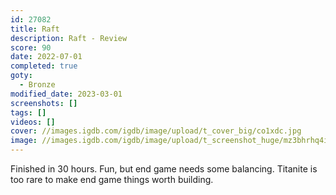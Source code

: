 ```yaml
---
id: 27082
title: Raft
description: Raft - Review
score: 90
date: 2022-07-01
completed: true
goty:
  - Bronze
modified_date: 2023-03-01
screenshots: []
tags: []
videos: []
cover: //images.igdb.com/igdb/image/upload/t_cover_big/co1xdc.jpg
image: //images.igdb.com/igdb/image/upload/t_screenshot_huge/mz3bhrhq4iwumdzokdpx.jpg
---
```

Finished in 30 hours. Fun, but end game needs some balancing. Titanite is too rare to make end game things worth building.